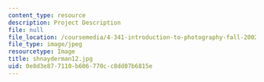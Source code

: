 ```yaml
---
content_type: resource
description: Project Description
file: null
file_location: /coursemedia/4-341-introduction-to-photography-fall-2002/0e8d3e877110b606770cc8dd07b6815e_shnayderman12.jpg
file_type: image/jpeg
resourcetype: Image
title: shnayderman12.jpg
uid: 0e8d3e87-7110-b606-770c-c8dd07b6815e
---
```

